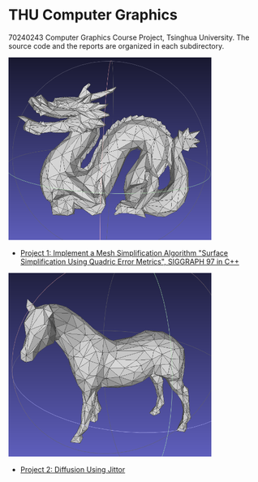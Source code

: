 # THU Computer Graphics

70240243 Computer Graphics Course Project, Tsinghua University. The source code and the reports are organized in each subdirectory.

<img src="MeshSimplification/assets/dragon1.png" alt="" width="400"/>

- [Project 1: Implement a Mesh Simplification Algorithm "Surface Simplification Using Quadric Error Metrics", SIGGRAPH 97 in C++](MeshSimplification/)

<img src="MeshSimplification/assets/horse.png" alt="" width="400"/>

- [Project 2: Diffusion Using Jittor]()

